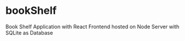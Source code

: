 # bookShelf
Book Shelf Application with React Frontend hosted on Node Server with SQLite as Database
